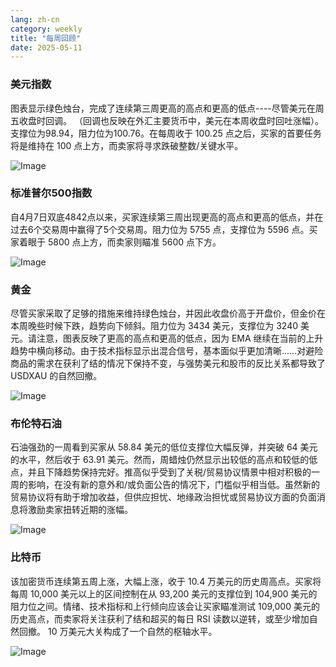 ```yaml
---
lang: zh-cn
category: weekly
title: "每周回顾"
date: 2025-05-11
---
```


### 美元指数

图表显示绿色烛台，完成了连续第三周更高的高点和更高的低点----尽管美元在周五收盘时回调。 （回调也反映在外汇主要货币中，美元在本周收盘时回吐涨幅）。支撑位为98.94，阻力位为100.76。在每周收于 100.25 点之后，买家的首要任务将是维持在 100 点上方，而卖家将寻求跌破整数/关键水平。 

![Image](https://markleighedu.github.io/img/May-2025/11-May-2025/usdindex.jpg)

### 标准普尔500指数

自4月7日双底4842点以来，买家连续第三周出现更高的高点和更高的低点，并在过去6个交易周中赢得了5个交易周。阻力位为 5755 点，支撑位为 5596 点。买家着眼于 5800 点上方，而卖家则瞄准 5600 点下方。

![Image](https://markleighedu.github.io/img/May-2025/11-May-2025/sp500.jpg)

### 黄金

尽管买家采取了足够的措施来维持绿色烛台，并因此收盘价高于开盘价，但金价在本周晚些时候下跌，趋势向下倾斜。阻力位为 3434 美元，支撑位为 3240 美元。请注意，图表反映了更高的高点和更高的低点，因为 EMA 继续在当前的上升趋势中横向移动。由于技术指标显示出混合信号，基本面似乎更加清晰……对避险商品的需求在获利了结的情况下保持不变，与强势美元和股市的反比关系都导致了 USDXAU 的自然回撤。

![Image](https://markleighedu.github.io/img/May-2025/11-May-2025/gold.jpg)

### 布伦特石油

石油强劲的一周看到买家从 58.84 美元的低位支撑位大幅反弹，并突破 64 美元的水平，然后收于 63.91 美元。然而，周蜡烛仍然显示出较低的高点和较低的低点，并且下降趋势保持完好。推高似乎受到了关税/贸易协议情景中相对积极的一周的影响，在没有新的意外和/或负面公告的情况下，门槛似乎相当低。虽然新的贸易协议将有助于增加收益，但供应担忧、地缘政治担忧或贸易协议方面的负面消息将激励卖家扭转近期的涨幅。  

![Image](https://markleighedu.github.io/img/May-2025/11-May-2025/brentoil.jpg)

### 比特币

该加密货币连续第五周上涨，大幅上涨，收于 10.4 万美元的历史周高点。买家将每周 10,000 美元以上的区间控制在从 93,200 美元的支撑位到 104,900 美元的阻力位之间。情绪、技术指标和上行倾向应该会让买家瞄准测试 109,000 美元的历史高点，而卖家将关注获利了结和超买的每日 RSI 读数以逆转，或至少增加自然回撤。 10 万美元大关构成了一个自然的枢轴水平。

![Image](https://markleighedu.github.io/img/May-2025/11-May-2025/bitcoin.jpg)

